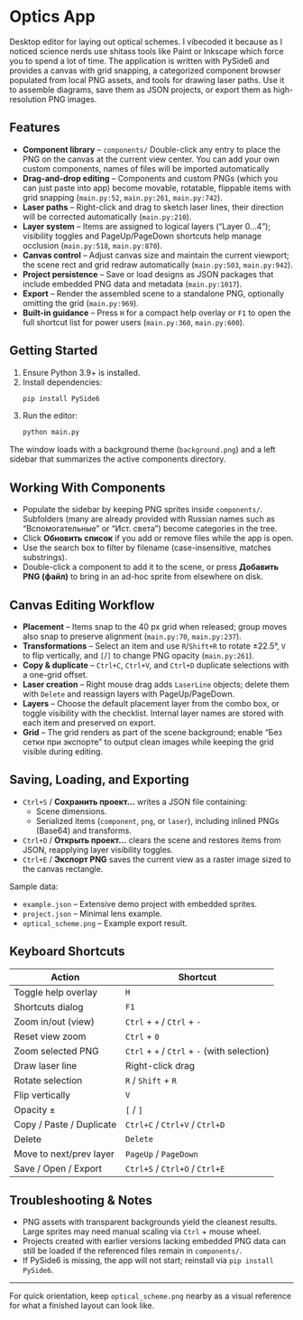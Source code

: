 # Optics App

Desktop editor for laying out optical schemes. I vibecoded it because as I noticed science nerds use shitass tools like Paint or Inkscape which force you to spend a lot of time. The application is written with PySide6 and provides a canvas with grid snapping, a categorized component browser populated from local PNG assets, and tools for drawing laser paths. Use it to assemble diagrams, save them as JSON projects, or export them as high-resolution PNG images.

## Features

- **Component library** – `components/` Double-click any entry to place the PNG on the canvas at the current view center. You can add your own custom components, names of files will be imported automatically
- **Drag-and-drop editing** – Components and custom PNGs (which you can just paste into app) become movable, rotatable, flippable items with grid snapping (`main.py:52`, `main.py:261`, `main.py:742`).
- **Laser paths** – Right-click and drag to sketch laser lines, their direction will be corrected automatically (`main.py:210`).
- **Layer system** – Items are assigned to logical layers (“Layer 0…4”); visibility toggles and PageUp/PageDown shortcuts help manage occlusion (`main.py:518`, `main.py:870`).
- **Canvas control** – Adjust canvas size and maintain the current viewport; the scene rect and grid redraw automatically (`main.py:503`, `main.py:942`).
- **Project persistence** – Save or load designs as JSON packages that include embedded PNG data and metadata (`main.py:1017`).
- **Export** – Render the assembled scene to a standalone PNG, optionally omitting the grid (`main.py:969`).
- **Built-in guidance** – Press `H` for a compact help overlay or `F1` to open the full shortcut list for power users (`main.py:360`, `main.py:600`).

## Getting Started

1. Ensure Python 3.9+ is installed.
2. Install dependencies:
   ```bash
   pip install PySide6
   ```
3. Run the editor:
   ```bash
   python main.py
   ```

The window loads with a background theme (`background.png`) and a left sidebar that summarizes the active components directory.

## Working With Components

- Populate the sidebar by keeping PNG sprites inside `components/`. Subfolders (many are already provided with Russian names such as “Вспомогательные” or “Ист. света”) become categories in the tree.
- Click **Обновить список** if you add or remove files while the app is open.
- Use the search box to filter by filename (case-insensitive, matches substrings).
- Double-click a component to add it to the scene, or press **Добавить PNG (файл)** to bring in an ad-hoc sprite from elsewhere on disk.

## Canvas Editing Workflow

- **Placement** – Items snap to the 40 px grid when released; group moves also snap to preserve alignment (`main.py:70`, `main.py:237`).
- **Transformations** – Select an item and use `R`/`Shift+R` to rotate ±22.5°, `V` to flip vertically, and `[`/`]` to change PNG opacity (`main.py:261`).
- **Copy & duplicate** – `Ctrl+C`, `Ctrl+V`, and `Ctrl+D` duplicate selections with a one-grid offset.
- **Laser creation** – Right mouse drag adds `LaserLine` objects; delete them with `Delete` and reassign layers with PageUp/PageDown.
- **Layers** – Choose the default placement layer from the combo box, or toggle visibility with the checklist. Internal layer names are stored with each item and preserved on export.
- **Grid** – The grid renders as part of the scene background; enable “Без сетки при экспорте” to output clean images while keeping the grid visible during editing.

## Saving, Loading, and Exporting

- `Ctrl+S` / **Сохранить проект…** writes a JSON file containing:
  - Scene dimensions.
  - Serialized items (`component`, `png`, or `laser`), including inlined PNGs (Base64) and transforms.
- `Ctrl+O` / **Открыть проект…** clears the scene and restores items from JSON, reapplying layer visibility toggles.
- `Ctrl+E` / **Экспорт PNG** saves the current view as a raster image sized to the canvas rectangle.

Sample data:

- `example.json` – Extensive demo project with embedded sprites.
- `project.json` – Minimal lens example.
- `optical_scheme.png` – Example export result.

## Keyboard Shortcuts

| Action | Shortcut |
| --- | --- |
| Toggle help overlay | `H` |
| Shortcuts dialog | `F1` |
| Zoom in/out (view) | `Ctrl` + `+` / `Ctrl` + `-` |
| Reset view zoom | `Ctrl` + `0` |
| Zoom selected PNG | `Ctrl` + `+` / `Ctrl` + `-` (with selection) |
| Draw laser line | Right-click drag |
| Rotate selection | `R` / `Shift` + `R` |
| Flip vertically | `V` |
| Opacity ± | `[` / `]` |
| Copy / Paste / Duplicate | `Ctrl+C` / `Ctrl+V` / `Ctrl+D` |
| Delete | `Delete` |
| Move to next/prev layer | `PageUp` / `PageDown` |
| Save / Open / Export | `Ctrl+S` / `Ctrl+O` / `Ctrl+E` |

## Troubleshooting & Notes

- PNG assets with transparent backgrounds yield the cleanest results. Large sprites may need manual scaling via `Ctrl` + mouse wheel.
- Projects created with earlier versions lacking embedded PNG data can still be loaded if the referenced files remain in `components/`.
- If PySide6 is missing, the app will not start; reinstall via `pip install PySide6`.

---

For quick orientation, keep `optical_scheme.png` nearby as a visual reference for what a finished layout can look like.
